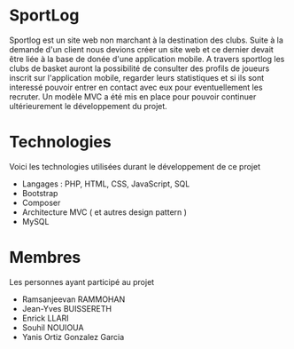 # SportLog
Sportlog est un site web non marchant à la destination des clubs. Suite à la demande d'un client nous devions créer un site web et 
ce dernier devait être liée à la base de donée d'une application mobile. A travers sportlog les clubs de basket auront la possibilité 
de consulter des profils de joueurs inscrit sur l'application mobile, regarder leurs statistiques et si ils sont interessé pouvoir entrer en 
contact avec eux pour eventuellement les recruter. Un modèle MVC a été mis en place pour pouvoir continuer ultérieurement le développement du projet.

# Technologies
Voici les technologies utilisées durant le développement de ce projet
* Langages : PHP, HTML, CSS, JavaScript, SQL
* Bootstrap
* Composer
* Architecture MVC ( et autres design pattern )
* MySQL


# Membres
Les personnes ayant participé au projet
* Ramsanjeevan RAMMOHAN
* Jean-Yves BUISSERETH
* Enrick LLARI
* Souhil NOUIOUA
* Yanis Ortiz Gonzalez Garcia


